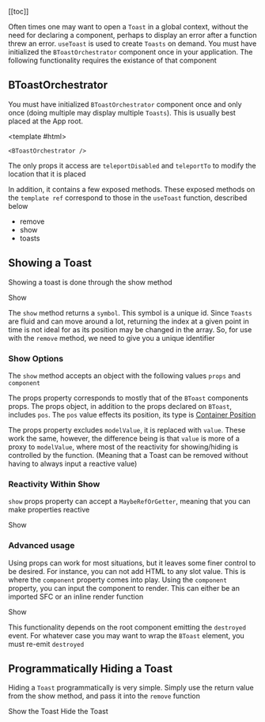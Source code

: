 <ComposableHeader path="useToast.ts" title="useToast" />

<ContentsSidebar>

[[toc]]

</ContentsSidebar>
<div class="lead mb-5">

Often times one may want to open a `Toast` in a global context, without the need for declaring a component, perhaps to display an error after a function threw an error. `useToast` is used to create `Toasts` on demand. You must have initialized the `BToastOrchestrator` component once in your application. The following functionality requires the existance of that component

</div>

<UsePluginAlert />

## BToastOrchestrator

You must have initialized `BToastOrchestrator` component once and only once (doing multiple may display multiple `Toasts`). This is usually best placed at the App root.

<HighlightCard>

<template #html>

```vue-html
<BToastOrchestrator />
```

  </template>
</HighlightCard>

The only props it access are `teleportDisabled` and `teleportTo` to modify the location that it is placed

In addition, it contains a few exposed methods. These exposed methods on the `template ref` correspond to those in the `useToast` function, described below

- remove
- show
- toasts

## Showing a Toast

Showing a toast is done through the show method

<HighlightCard>
  <BButton @click="show?.({ props: { title: 'Hello', body: 'World' } })">Show</BButton>
  <template #html>

```vue
<template>
  <BButton @click="show?.({props: {title: 'Hello', body: 'World'}})">Show</BButton>
</template>

<script setup lang="ts">
const {show} = useToast()
</script>
```

  </template>
</HighlightCard>

The `show` method returns a `symbol`. This symbol is a unique id. Since `Toasts` are fluid and can move around a lot, returning the index at a given point in time is not ideal for as its position may be changed in the array. So, for use with the `remove` method, we need to give you a unique identifier

### Show Options

The `show` method accepts an object with the following values `props` and `component`

The props property corresponds to mostly that of the `BToast` components props. The props object, in addition to the props declared on `BToast`, includes `pos`. The `pos` value effects its position, its type is [Container Position](/docs/types#containerposition)

The props property excludes `modelValue`, it is replaced with `value`. These work the same, however, the difference being is that `value` is more of a proxy to `modelValue`, where most of the reactivity for showing/hiding is controlled by the function. (Meaning that a Toast can be removed without having to always input a reactive value)

### Reactivity Within Show

`show` props property can accept a `MaybeRefOrGetter`, meaning that you can make properties reactive

<HighlightCard>
  <BButton @click="showReactiveExample">Show</BButton>
  <template #html>

```vue
<template>
  <BButton @click="showMe">Show</BButton>
</template>

<script setup lang="ts">
const {show} = useToast()

const firstRef = ref<OrchestratedToast>({
  body: `${Math.random()}`,
})

setInterval(() => {
  firstRef.value.body = `${Math.random()}`
}, 1000)

const showMe = () => {
  show?.({
    props: computed(() => ({
      ...firstRef.value,
      variant: (Number.parseInt(firstRef.value.body?.charAt(2) ?? '0') % 2 === 0
        ? 'danger'
        : 'info') as ColorVariant,
    })),
  })
}
</script>
```

  </template>
</HighlightCard>

### Advanced usage

Using props can work for most situations, but it leaves some finer control to be desired. For instance, you can not add HTML to any slot value. This is where the `component` property comes into play. Using the `component` property, you can input the component to render. This can either be an imported SFC or an inline render function

<HighlightCard>
  <BButton @click="showMeAdvancedExample">Show</BButton>
  <template #html>

```vue
<template>
  <BButton @click="showMe">Show</BButton>
</template>

<script setup lang="ts">
import {BToast} from 'bootstrap-vue-next'

const {show} = useToast()

const firstRef = ref<OrchestratedToast>({
  body: `${Math.random()}`,
})

setInterval(() => {
  firstRef.value.body = `${Math.random()}`
}, 1000)

const showMe = () => {
  show?.({
    props: () => ({
      body: firstRef.value.body,
    }),
    component: h(BToast, null, {default: () => `custom! ${firstRef.value.body}`}),
  })
  // Demonstration psuedocode, you can also import a component and use it
  // const importedComponent () => {
  //   show({
  //     component: import('./MyToastComponent.vue'),
  //   })
  // }
}
</script>
```

  </template>
</HighlightCard>

This functionality depends on the root component emitting the `destroyed` event. For whatever case you may want to wrap the `BToast` element, you must re-emit `destroyed`

## Programmatically Hiding a Toast

Hiding a `Toast` programmatically is very simple. Simply use the return value from the show method, and pass it into the `remove` function

<HighlightCard>
  <BButtonGroup>
    <BButton @click="showMe" variant="success">
      Show the Toast
    </BButton>
    <BButton @click="hideMe" variant="danger">
      Hide the Toast
    </BButton>
  </BButtonGroup>
  <template #html>

```vue
<template>
  <BButtonGroup>
    <BButton @click="showMe" variant="success"> Show the Toast </BButton>
    <BButton @click="hideMe" variant="danger"> Hide the Toast </BButton>
  </BButtonGroup>
</template>

<script setup lang="ts">
const {show, remove} = useToast()

let showValue: undefined | symbol

const showMe = () => {
  if (typeof showValue === 'symbol') return
  // `show` returns a symbol
  showValue = show?.({
    props: {title: 'Showing', value: true, variant: 'success', pos: 'bottom-center'},
  })
}

const hideMe = () => {
  if (showValue === undefined) return
  remove?.(showValue)
  showValue = undefined
}
</script>
```

  </template>

</HighlightCard>

<script setup lang="ts">
import {data} from '../../data/components/toast.data'
import {BButton, useToast, BButtonGroup, BToast} from 'bootstrap-vue-next'
import HighlightCard from '../../components/HighlightCard.vue'
import ContentsSidebar from '../../components/ContentsSidebar.vue'
import UsePluginAlert from '../../components/UsePluginAlert.vue'
import {ref, computed, h, onMounted} from 'vue'
import ComposableHeader from './ComposableHeader.vue'

const {show, remove, toasts} = useToast()

let showValue: undefined | symbol

const showMe = () => {
  if (typeof showValue === 'symbol') return
  showValue = show?.({ props: { title: 'Showing', value: true, variant: 'success', pos: 'bottom-center' } })
}

const hideMe = () => {
  if (showValue === undefined) return
  remove?.(showValue)
  showValue = undefined
}

const firstRef = ref<OrchestratedToast>({
  body: `${Math.random()}`,
})

onMounted(() => {
  setInterval(() => {
    firstRef.value.body = `${Math.random()}`
  }, 1000)
})

const showReactiveExample = () => {
  show?.({
    props: computed(() => ({
      ...firstRef.value,
      variant: (Number.parseInt(firstRef.value.body?.charAt(2) ?? '0') % 2 === 0
        ? 'danger'
        : 'info') as ColorVariant,
    })),
  })
}

const showMeAdvancedExample = () => {
  show?.({
    props: () => ({
      body: firstRef.value.body,
    }),
    component: h(BToast, null, {default: () => `custom! ${firstRef.value.body}`}),
  })
}

</script>
